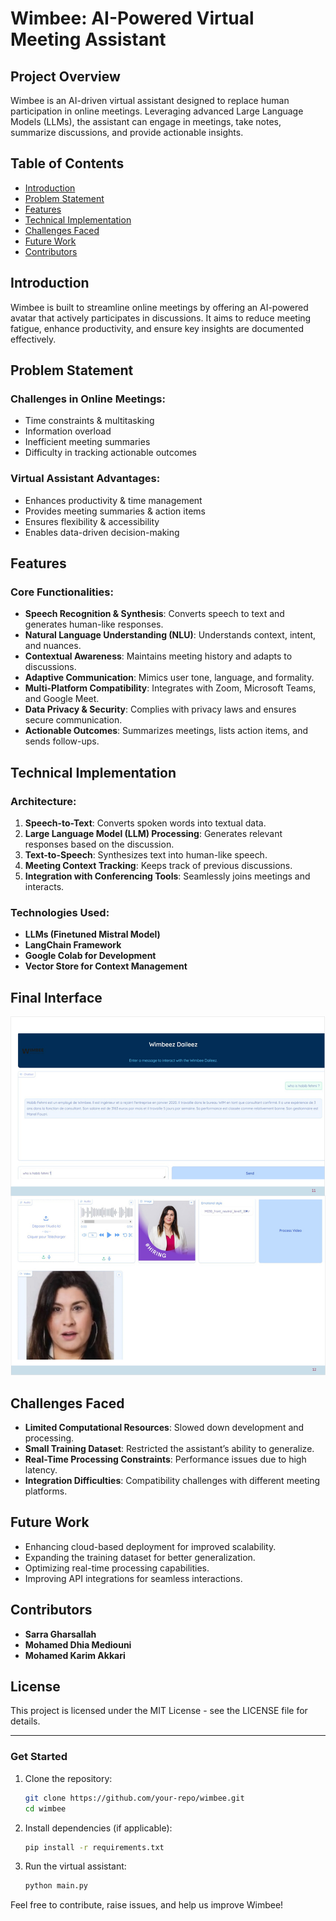 # Wimbee: AI-Powered Virtual Meeting Assistant

## Project Overview
Wimbee is an AI-driven virtual assistant designed to replace human participation in online meetings. Leveraging advanced Large Language Models (LLMs), the assistant can engage in meetings, take notes, summarize discussions, and provide actionable insights.

## Table of Contents
- [Introduction](#introduction)
- [Problem Statement](#problem-statement)
- [Features](#features)
- [Technical Implementation](#technical-implementation)
- [Challenges Faced](#challenges-faced)
- [Future Work](#future-work)
- [Contributors](#contributors)

## Introduction
Wimbee is built to streamline online meetings by offering an AI-powered avatar that actively participates in discussions. It aims to reduce meeting fatigue, enhance productivity, and ensure key insights are documented effectively.

## Problem Statement
### Challenges in Online Meetings:
- Time constraints & multitasking
- Information overload
- Inefficient meeting summaries
- Difficulty in tracking actionable outcomes

### Virtual Assistant Advantages:
- Enhances productivity & time management
- Provides meeting summaries & action items
- Ensures flexibility & accessibility
- Enables data-driven decision-making

## Features
### Core Functionalities:
- **Speech Recognition & Synthesis**: Converts speech to text and generates human-like responses.
- **Natural Language Understanding (NLU)**: Understands context, intent, and nuances.
- **Contextual Awareness**: Maintains meeting history and adapts to discussions.
- **Adaptive Communication**: Mimics user tone, language, and formality.
- **Multi-Platform Compatibility**: Integrates with Zoom, Microsoft Teams, and Google Meet.
- **Data Privacy & Security**: Complies with privacy laws and ensures secure communication.
- **Actionable Outcomes**: Summarizes meetings, lists action items, and sends follow-ups.

## Technical Implementation
### Architecture:
1. **Speech-to-Text**: Converts spoken words into textual data.
2. **Large Language Model (LLM) Processing**: Generates relevant responses based on the discussion.
3. **Text-to-Speech**: Synthesizes text into human-like speech.
4. **Meeting Context Tracking**: Keeps track of previous discussions.
5. **Integration with Conferencing Tools**: Seamlessly joins meetings and interacts.

### Technologies Used:
- **LLMs (Finetuned Mistral Model)**
- **LangChain Framework**
- **Google Colab for Development**
- **Vector Store for Context Management**

## Final Interface
![Wimbee Final Interface](Image1.png)


## Challenges Faced
- **Limited Computational Resources**: Slowed down development and processing.
- **Small Training Dataset**: Restricted the assistant’s ability to generalize.
- **Real-Time Processing Constraints**: Performance issues due to high latency.
- **Integration Difficulties**: Compatibility challenges with different meeting platforms.

## Future Work
- Enhancing cloud-based deployment for improved scalability.
- Expanding the training dataset for better generalization.
- Optimizing real-time processing capabilities.
- Improving API integrations for seamless interactions.

## Contributors
- **Sarra Gharsallah**
- **Mohamed Dhia Mediouni**
- **Mohamed Karim Akkari**

## License
This project is licensed under the MIT License - see the LICENSE file for details.

---
### Get Started
1. Clone the repository:
   ```sh
   git clone https://github.com/your-repo/wimbee.git
   cd wimbee
   ```
2. Install dependencies (if applicable):
   ```sh
   pip install -r requirements.txt
   ```
3. Run the virtual assistant:
   ```sh
   python main.py
   ```

Feel free to contribute, raise issues, and help us improve Wimbee!

